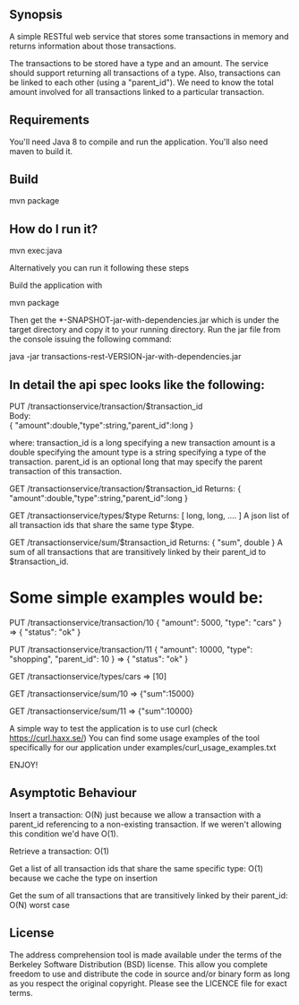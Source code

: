 ## Synopsis

A simple RESTful web service that stores some transactions in memory and returns information about those transactions.

The transactions to be stored have a type and an amount. The service should support returning all transactions of a type.
Also, transactions can be linked to each other (using a "parent_id").
We need to know the total amount involved for all transactions linked to a particular transaction.

## Requirements

You'll need Java 8 to compile and run the application. You'll also need maven to build it.

## Build
mvn package

## How do I run it?

mvn exec:java

Alternatively you can run it following these steps

Build the application with 

mvn package

Then get the *-SNAPSHOT-jar-with-dependencies.jar which is under the target directory and copy it to your running directory.
Run the jar file from the console issuing the following command:

java -jar transactions-rest-VERSION-jar-with-dependencies.jar

## In detail the api spec looks like the following:
  
  PUT /transactionservice/transaction/$transaction_id   
  Body:   
  { "amount":double,"type":string,"parent_id":long } 
  
where: 
  transaction_id is a long specifying a new transaction
  amount is a double specifying the amount
  type is a string specifying a type of the transaction.
  parent_id is an optional long that may specify the parent transaction of this transaction. 
  
  GET /transactionservice/transaction/$transaction_id 
Returns: 
  { "amount":double,"type":string,"parent_id":long } 
 
  GET /transactionservice/types/$type 
Returns: 
  [ long, long, .... ] 
  A json list of all transaction ids that share the same type $type.
  
  GET /transactionservice/sum/$transaction_id 
Returns:
  { "sum", double }
  A sum of all transactions that are transitively linked by their parent_id to $transaction_id.
  
# Some simple examples would be: 
  
  PUT /transactionservice/transaction/10 { "amount": 5000, "type": "cars" } 
  => { "status": "ok" } 
  
  PUT /transactionservice/transaction/11 { "amount": 10000, "type": "shopping", "parent_id": 10 } 
  => { "status": "ok" } 
  
  GET /transactionservice/types/cars => [10] 
  
  GET /transactionservice/sum/10 => {"sum":15000} 
  
  GET /transactionservice/sum/11 => {"sum":10000}
  
A simple way to test the application is to use curl (check https://curl.haxx.se/)
You can find some usage examples of the tool specifically for our application under examples/curl_usage_examples.txt

ENJOY!


## Asymptotic Behaviour

Insert a transaction: O(N) just because we allow a transaction with a parent_id referencing to a non-existing transaction.
If we weren't allowing this condition we'd have O(1).

Retrieve a transaction:
O(1)

Get a list of all transaction ids that share the same specific type:
O(1) because we cache the type on insertion

Get the sum of all transactions that are transitively linked by their parent_id:
O(N) worst case

## License

The address comprehension tool is made available under the terms of the Berkeley Software Distribution (BSD) license. This allow you complete freedom to use and distribute the code in source and/or binary form as long as you respect the original copyright.
Please see the LICENCE file for exact terms.